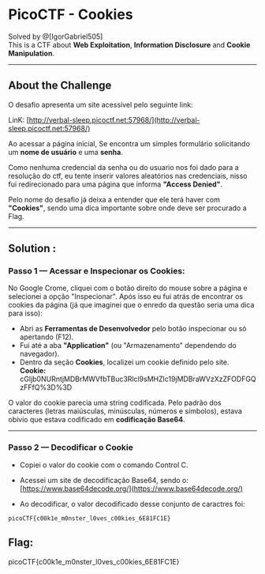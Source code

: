 
# PicoCTF - Cookies

Solved by @[IgorGabriel505]  
This is a CTF about **Web Exploitation**, **Information Disclosure** and **Cookie Manipulation**.

---

## About the Challenge

O desafio apresenta um site acessível pelo seguinte link:

LinK: [http://verbal-sleep.picoctf.net:57968/](http://verbal-sleep.picoctf.net:57968/)

Ao acessar a página inicial, Se encontra um simples formulário solicitando um **nome de usuário** e uma **senha**.

Como nenhuma credencial da senha ou do usuario nos foi dado para a resolução do ctf, eu tente inserir valores aleatórios nas credenciais, nisso fui redirecionado para uma página que informa **"Access Denied"**.

Pelo nome do desafio já deixa a entender que ele terá haver com **"Cookies"**, sendo uma dica importante sobre onde deve ser procurado a Flag. 

---

## Solution :

### Passo 1 — Acessar e Inspecionar os Cookies:
No Google Crome, cliquei com o botão direito do mouse sobre a página e selecionei a opção "Inspecionar". Após isso eu fui atrás de encontrar os cookies da página (já que imaginei que o enredo da questão seria uma dica para isso):
- Abri as **Ferramentas de Desenvolvedor** pelo botão inspecionar ou só apertando (F12).
- Fui até a aba **"Application"** (ou "Armazenamento" dependendo do navegador).
- Dentro da seção **Cookies**, localizei um cookie definido pelo site.
**Cookie:** cGljb0NURntjMDBrMWVfbTBuc3Rlcl9sMHZlc19jMDBraWVzXzZFODFGQzFFfQ%3D%3D
  
O valor do cookie parecia uma string codificada. Pelo padrão dos caracteres (letras maiúsculas, minúsculas, números e símbolos), estava obivio que estava codificado em  **codificação Base64**.

---

###  Passo 2 — Decodificar o Cookie

- Copiei o valor do cookie com o comando Control C.
- Acessei um site de decodificação Base64, sendo o:  
  [https://www.base64decode.org/](https://www.base64decode.org/)  
 

- Ao decodificar, o valor decodificado desse conjunto de caractres foi:

```
picoCTF{c00k1e_m0nster_l0ves_c00kies_6E81FC1E}
```

## Flag:
picoCTF{c00k1e_m0nster_l0ves_c00kies_6E81FC1E}
```
